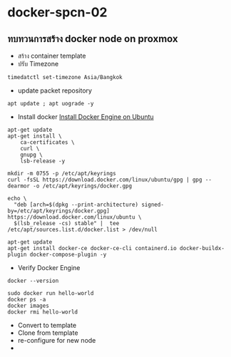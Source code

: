 # docker-spcn-02
 
## ทบทวนการสร้าง docker node on proxmox
- สร้าง container template
- ปรับ Timezone
```shell
timedatctl set-timezone Asia/Bangkok
```
- update packet repository
```shell
apt update ; apt uograde -y
```
- Install docker
[Install Docker Engine on Ubuntu](https://docs.docker.com/engine/install/ubuntu/)
```shell
apt-get update
apt-get install \
    ca-certificates \
    curl \
    gnupg \
    lsb-release -y

mkdir -m 0755 -p /etc/apt/keyrings
curl -fsSL https://download.docker.com/linux/ubuntu/gpg | gpg --dearmor -o /etc/apt/keyrings/docker.gpg

echo \
  "deb [arch=$(dpkg --print-architecture) signed-by=/etc/apt/keyrings/docker.gpg] https://download.docker.com/linux/ubuntu \
  $(lsb_release -cs) stable" |  tee /etc/apt/sources.list.d/docker.list > /dev/null

apt-get update
apt-get install docker-ce docker-ce-cli containerd.io docker-buildx-plugin docker-compose-plugin -y
```

- Verify Docker Engine
```shell
docker --version

sudo docker run hello-world
docker ps -a
docker images
docker rmi hello-world
```

- Convert to template
- Clone from template
- re-configure for new node
- 
